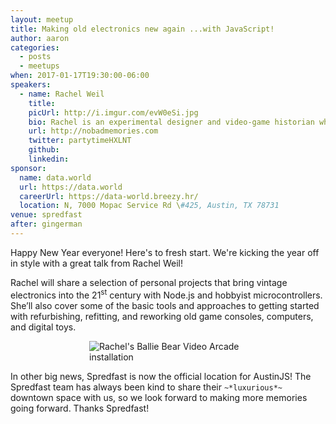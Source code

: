 ```yaml
---
layout: meetup
title: Making old electronics new again ...with JavaScript!
author: aaron
categories:
  - posts
  - meetups
when: 2017-01-17T19:30:00-06:00
speakers:
  - name: Rachel Weil
    title:
    picUrl: http://i.imgur.com/evW0eSi.jpg
    bio: Rachel is an experimental designer and video-game historian who hacks electronic artifacts to create alternate, cuter visions of computer and video game history. She currently works as a technical evangelist at Microsoft. In addition, she heads up <a href="http://www.femicom.org/">FEMICOM</a> Museum and helps run numerous indie game events in Austin, including <a href="http://www.fantasticarcade.com/">Fantastic Arcade</a>, <a href="http://www.juegosrancheros.com/">Juegos Rancheros</a>, and <a href="http://juegosrancheros.com/residencies/">Arcade of Anything</a>.
    url: http://nobadmemories.com
    twitter: partytimeHXLNT
    github:
    linkedin:
sponsor:
  name: data.world
  url: https://data.world
  careerUrl: https://data-world.breezy.hr/
  location: N, 7000 Mopac Service Rd \#425, Austin, TX 78731
venue: spredfast
after: gingerman
---
```


Happy New Year everyone! Here's to fresh start. We're kicking the year off in style with a great talk from Rachel Weil!

Rachel will share a selection of personal projects that bring vintage electronics into the 21<sup>st</sup> century with Node.js and hobbyist microcontrollers. She’ll also cover some of the basic tools and approaches to getting started with refurbishing, refitting, and reworking old game consoles, computers, and digital toys.

<img alt="Rachel's Ballie Bear Video Arcade installation" src="http://i.imgur.com/UjVAaeL.jpg" style="max-width: 50%; margin: 0 auto; display: block;" />

In other big news, Spredfast is now the official location for AustinJS! The Spredfast team has always been kind to share their `~*luxurious*~` downtown space with us, so we look forward to making more memories going forward. Thanks Spredfast!
